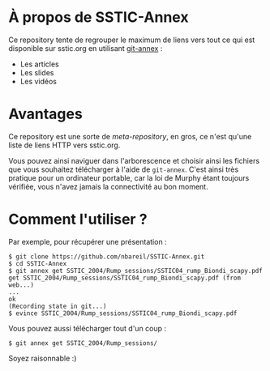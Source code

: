 # À propos de SSTIC-Annex

Ce repository tente de regrouper le maximum de liens vers tout ce qui
est disponible sur sstic.org en utilisant [git-annex](http://git-annex.branchable.com/) :

 - Les articles
 - Les slides
 - Les vidéos

# Avantages

Ce repository est une sorte de *meta-repository*, en gros, ce n'est
qu'une liste de liens HTTP vers sstic.org.

Vous pouvez ainsi naviguer dans l'arborescence et choisir ainsi les
fichiers que vous souhaitez télécharger à l'aide de `git-annex`. C'est
ainsi très pratique pour un ordinateur portable, car la loi de Murphy
étant toujours vérifiée, vous n'avez jamais la connectivité au bon
moment.

# Comment l'utiliser ?

Par exemple, pour récupérer une présentation  :

```
$ git clone https://github.com/nbareil/SSTIC-Annex.git
$ cd SSTIC-Annex
$ git annex get SSTIC_2004/Rump_sessions/SSTIC04_rump_Biondi_scapy.pdf
get SSTIC_2004/Rump_sessions/SSTIC04_rump_Biondi_scapy.pdf (from web...)
...
ok
(Recording state in git...)
$ evince SSTIC_2004/Rump_sessions/SSTIC04_rump_Biondi_scapy.pdf
```

Vous pouvez aussi télécharger tout d'un coup :


```
$ git annex get SSTIC_2004/Rump_sessions/

```

Soyez raisonnable :)
